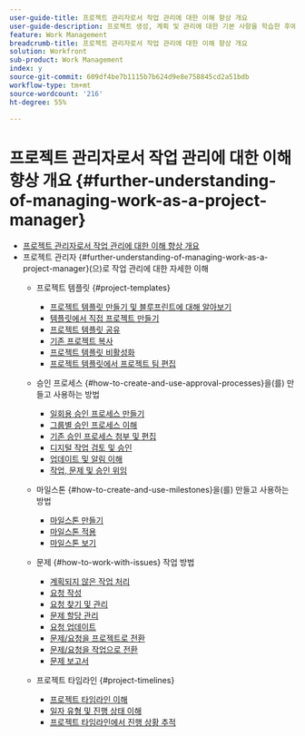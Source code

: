 ```yaml
---
user-guide-title: 프로젝트 관리자로서 작업 관리에 대한 이해 향상 개요
user-guide-description: 프로젝트 생성, 계획 및 관리에 대한 기본 사항을 학습한 후에는 Workfront을 최대한 활용하기 위해 알아야 할 몇 가지 사항이 더 있습니다.
feature: Work Management
breadcrumb-title: 프로젝트 관리자로서 작업 관리에 대한 이해 향상 개요
solution: Workfront
sub-product: Work Management
index: y
source-git-commit: 609df4be7b1115b7b624d9e8e758845cd2a51bdb
workflow-type: tm+mt
source-wordcount: '216'
ht-degree: 55%

---
```




# 프로젝트 관리자로서 작업 관리에 대한 이해 향상 개요 {#further-understanding-of-managing-work-as-a-project-manager}

+ [프로젝트 관리자로서 작업 관리에 대한 이해 향상 개요](overview.md)
+ 프로젝트 관리자 {#further-understanding-of-managing-work-as-a-project-manager}(으)로 작업 관리에 대한 자세한 이해
   + 프로젝트 템플릿 {#project-templates}
      + [프로젝트 템플릿 만들기 및 블루프린트에 대해 알아보기](create-a-project-template.md)
      + [템플릿에서 직접 프로젝트 만들기](create-a-project-directly-from-a-template.md)
      + [프로젝트 템플릿 공유](share-a-project-template.md)
      + [기존 프로젝트 복사](copy-an-existing-project.md)
      + [프로젝트 템플릿 비활성화](deactivate-a-project-template.md)
      + [프로젝트 템플릿에서 프로젝트 팀 편집](edit-the-project-team-in-a-project-template.md)

   + 승인 프로세스 {#how-to-create-and-use-approval-processes}을(를) 만들고 사용하는 방법
      + [일회용 승인 프로세스 만들기](create-a-single-use-approval-process.md)
      + [그룹별 승인 프로세스 이해](group-specific-approval-processes.md)
      + [기존 승인 프로세스 첨부 및 편집](attach-and-edit-existing-approval-processes.md)
      + [디지털 작업 검토 및 승인](review-and-approve-digital-work.md)
      + [업데이트 및 알림 이해](understand-updates-and-notifications.md)
      + [작업, 문제 및 승인 위임](delegate-approvals.md)

   + 마일스톤 {#how-to-create-and-use-milestones}을(를) 만들고 사용하는 방법
      + [마일스톤 만들기](creating-milestones.md)
      + [마일스톤 적용](apply-milestones.md)
      + [마일스톤 보기](view-milestones.md)

   + 문제 {#how-to-work-with-issues} 작업 방법
      + [계획되지 않은 작업 처리](handle-unplanned-work.md)
      + [요청 작성](make-a-request.md)
      + [요청 찾기 및 관리](find-requests.md)
      + [문제 할당 관리](manage-issue-assignments.md)
      + [요청 업데이트](update-a-request.md)
      + [문제/요청을 프로젝트로 전환](create-a-project-from-a-request.md)
      + [문제/요청을 작업으로 전환](convert-issues-to-other-work-items.md)
      + [문제 보고서](report-on-issues.md)

   + 프로젝트 타임라인 {#project-timelines}
      + [프로젝트 타임라인 이해](understand-project-timelines.md)
      + [일자 유형 및 진행 상태 이해](understand-task-dates-and-progress-status.md)
      + [프로젝트 타임라인에서 진행 상황 추적](track-work-progress-from-the-project-timeline.md)


